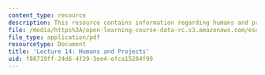 ```yaml
---
content_type: resource
description: This resource contains information regarding humans and projects.
file: /media/https%3A/open-learning-course-data-rc.s3.amazonaws.com/esd-36-system-project-management-fall-2012/f88719ff24d64f393ee4efca15284f99_MITESD_36F12_Lec14.pdf
file_type: application/pdf
resourcetype: Document
title: 'Lecture 14: Humans and Projects'
uid: f88719ff-24d6-4f39-3ee4-efca15284f99
---
```

